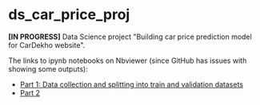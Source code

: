 # ds_car_price_proj
**\[IN PROGRESS\]** Data Science project "Building car price prediction model for CarDekho website".

The links to ipynb notebooks on Nbviewer (since GitHub has issues with showing some outputs):
* [Part 1: Data collection and splitting into train and validation datasets](https://nbviewer.org/github/ZaikaBohdan/ds_car_price_proj/blob/main/car_price_part_1.ipynb)
* [Part 2](https://nbviewer.org/github/ZaikaBohdan/ds_car_price_proj/blob/main/car_price_part_2.ipynb)
